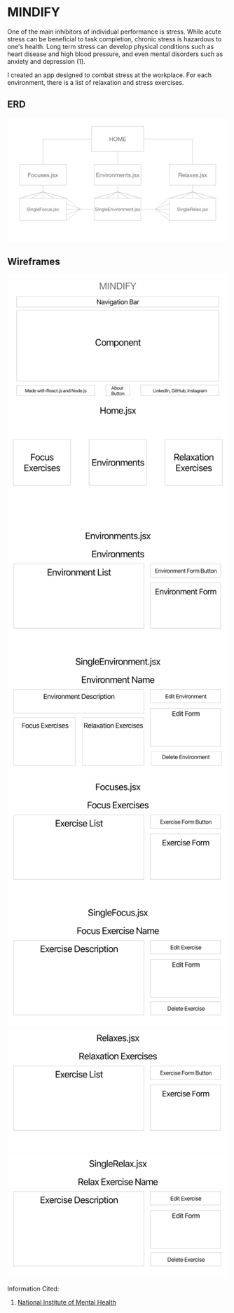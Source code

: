 #  MINDIFY

One of the main inhibitors of individual performance is stress. While acute stress can be beneficial to task completion, chronic stress is hazardous to one's health. Long term stress can develop physical conditions such as heart disease and high blood pressure, and even mental disorders such as anxiety and depression (1).

I created an app designed to combat stress at the workplace. For each environment, there is a list of relaxation and stress exercises.



## ERD
<img src="/wireframes/ERD.png" alt="ERD for Project Three"/>

## Wireframes
<img src="/wireframes/DefaultComponents.png" alt="Default Component Layout"/>
<img src="/wireframes/Home.png" alt="Home Page"/>
<img src="/wireframes/Environments.png" alt="Index of Environments"/>
<img src="/wireframes/SingleEnvironment.png" alt="Individual Environment Page"/>
<img src="/wireframes/Focuses.png" alt="Index of Focus Exercises"/>
<img src="/wireframes/SingleFocus.png" alt="Individual Focus Exercise"/>
<img src="/wireframes/Relaxes.png" alt="Index of Focus Exercises"/>
<img src="/wireframes/SingleRelax.png" alt="Individual Relax Exercise"/>


Information Cited:
1. <a href="https://www.nimh.nih.gov/health/publications/stress/index.shtml" target="_blank">National Institute of Mental Health</a>